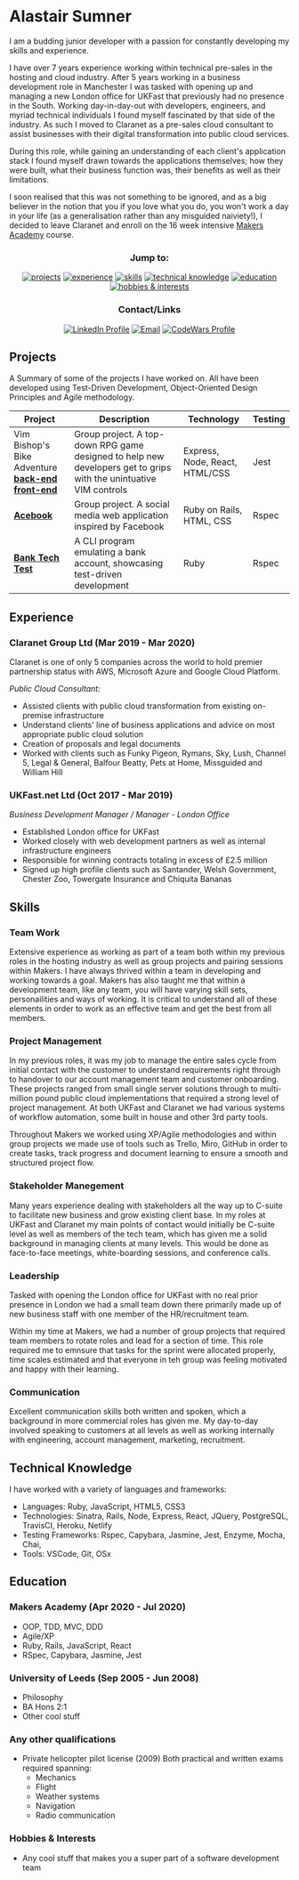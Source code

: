 # Alastair Sumner

I am a budding junior developer with a passion for constantly developing my skills and experience.

I have over 7 years experience working within technical pre-sales in the hosting and cloud industry. After 5 years working in a business development role in Manchester I was tasked with opening up and managing a new London office for UKFast that previously had no presence in the South. Working day-in-day-out with developers, engineers, and myriad technical individuals I found myself fascinated by that side of the industry. As such I moved to Claranet as a pre-sales cloud consultant to assist businesses with their digital transformation into public cloud services.

During this role, while gaining an understanding of each client's application stack I found myself drawn towards the applications themselves; how they were built, what their business function was, their benefits as well as their limitations.

I soon realised that this was not something to be ignored, and as a big believer in the notion that you if you love what you do, you won't work a day in your life (as a generalisation rather than any misguided naiviety!), I decided to leave Claranet and enroll on the 16 week intensive [Makers Academy](https://makers.tech/) course.

<div align="center">
            
### Jump to:

[![projects](https://img.shields.io/badge/-Projects-blue?style=for-the-badge)](#projects)
[![experience](https://img.shields.io/badge/-Experience-blue?style=for-the-badge)](#experience)
[![skills](https://img.shields.io/badge/-Skills-blue?style=for-the-badge)](#skills)
[![technical knowledge](https://img.shields.io/badge/-Technical_Knowledge-blue?style=for-the-badge)](#technical-knowledge)
[![education](https://img.shields.io/badge/-Education-blue?style=for-the-badge)](#education)
[![hobbies & interests](https://img.shields.io/badge/-Hobbies_and_interests-blue?style=for-the-badge)](#hobbies-and-interests)

### Contact/Links

[![LinkedIn Profile]](https://www.linkedin.com/in/alastair-sumner-77955124/)
[![Email]](mailto:alastair.sumner@yahoo.com)
[![CodeWars Profile]](https://www.codewars.com/users/Sumner1185)

</div>

## Projects

A Summary of some of the projects I have worked on. All have been developed using Test-Driven Development, Object-Oriented Design Principles and Agile methodology.

| Project | Description | Technology | Testing |
|---------|-------------|------------|---------|
| Vim Bishop's Bike Adventure <br>**[back-end]**<br> **[front-end]** | Group project. A top-down RPG game designed to help new developers get to grips with the unintuative VIM controls | Express, Node, React, HTML/CSS | Jest |
| **[Acebook]** | Group project. A social media web application inspired by Facebook | Ruby on Rails, HTML, CSS | Rspec |
| **[Bank Tech Test]** | A CLI program emulating a bank account, showcasing test-driven development | Ruby | Rspec |

## Experience

### Claranet Group Ltd (Mar 2019 - Mar 2020)
Claranet is one of only 5 companies across the world to hold premier partnership status with AWS, Microsoft Azure and Google Cloud Platform.

*Public Cloud Consultant:*

* Assisted clients with public cloud transformation from existing on-premise infrastructure
* Understand clients' line of business applications and advice on most appropriate public cloud solution
* Creation of proposals and legal documents
* Worked with clients such as Funky Pigeon, Rymans, Sky, Lush, Channel 5, Legal & General, Balfour Beatty, Pets at Home, Missguided and William Hill

### UKFast.net Ltd (Oct 2017 - Mar 2019)
*Business Development Manager / Manager - London Office*

* Established London office for UKFast
* Worked closely with web development partners as well as internal infrastructure engineers
* Responsible for winning contracts totaling in excess of £2.5 million
* Signed up high profile clients such as Santander, Welsh Government, Chester Zoo, Towergate Insurance and Chiquita Bananas


## Skills

### Team Work

Extensive experience as working as part of a team both within my previous roles in the hosting industry as well as group projects and pairing sessions within Makers. I have always thrived within a team in developing and working towards a goal. Makers has also taught me that within a development team, like any team, you will have varying skill sets, personailities and ways of working. It is critical to understand all of these elements in order to work as an effective team and get the best from all members.

### Project Management

In my previous roles, it was my job to manage the entire sales cycle from initial contact with the customer to understand requirements right through to handover to our account management team and customer onboarding. These projects ranged from small single server solutions through to multi-million pound public cloud implementations that required a strong level of project management. At both UKFast and Claranet we had various systems of workflow automation, some built in house and other 3rd party tools. 

Throughout Makers we worked using XP/Agile methodologies and within group projects we made use of tools such as Trello, Miro, GitHub in order to create tasks, track progress and document learning to ensure a smooth and structured project flow. 

### Stakeholder Manegement

Many years experience dealing with stakeholders all the way up to C-suite to facilitate new business and grow existing client base. In my roles at UKFast and Claranet my main points of contact would initially be C-suite level as well as members of the tech team, which has given me a solid background in managing clients at many levels. This would be done as face-to-face meetings, white-boarding sessions, and conference calls.

### Leadership

Tasked with opening the London office for UKFast with no real prior presence in London we had a small team down there primarily made up of new business staff with one member of the HR/recruitment team. 

Within my time at Makers, we had a number of group projects that required team members to rotate roles and lead for a section of time. This role required me to emnsure that tasks for the sprint were allocated properly, time scales estimated and that everyone in teh group was feeling motivated and happy with their learning. 

### Communication

Excellent communication skills both written and spoken, which a background in more commercial roles has given me. My day-to-day involved speaking to customers at all levels as well as working internally with engineering, account management, marketing, recruitment. 


## Technical Knowledge

I have worked with a variety of languages and frameworks:

* Languages: Ruby, JavaScript, HTML5, CSS3
* Technologies: Sinatra, Rails, Node, Express, React, JQuery, PostgreSQL, TravisCI, Heroku, Netlify
* Testing Frameworks: Rspec, Capybara, Jasmine, Jest, Enzyme, Mocha, Chai,
* Tools: VSCode, Git, OSx


## Education

### Makers Academy (Apr 2020 - Jul 2020)

* OOP, TDD, MVC, DDD
* Agile/XP
* Ruby, Rails, JavaScript, React
* RSpec, Capybara, Jasmine, Jest

### University of Leeds (Sep 2005 - Jun 2008)

* Philosophy
* BA Hons 2:1
* Other cool stuff

### Any other qualifications

* Private helicopter pilot license (2009)
Both practical and written exams required spanning:
  - Mechanics
  - Flight
  - Weather systems
  - Navigation
  - Radio communication


### Hobbies & Interests

* Any cool stuff that makes you a super part of a software development team

<!-- project links -->
[back-end]: https://github.com/tristanlangford/invimcible_back_end
[front-end]: https://github.com/RaeRachael/invimcible_front_end
[Acebook]: https://github.com/Katie-McDonagh/acebook-bits-please
[Bank Tech Test]: https://github.com/Sumner1185/BankTechTest

<!-- links for badges -->
[linkedin profile]: https://img.shields.io/badge/LinkedIn-%232A6AC7?style=for-the-badge&logo=linkedin
[email]: https://img.shields.io/badge/Email-%23D14836?style=for-the-badge&logo=Yahoo!&logoColor=white
[codewars profile]: https://img.shields.io/badge/CodeWars-%23AD2C27?style=for-the-badge&logo=codewars&logoColor=white

